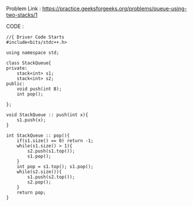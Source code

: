 Problem Link : https://practice.geeksforgeeks.org/problems/queue-using-two-stacks/1

CODE : 

```
//{ Driver Code Starts
#include<bits/stdc++.h>

using namespace std;

class StackQueue{
private:
    stack<int> s1;
    stack<int> s2;
public:
    void push(int B);
    int pop();

};

void StackQueue :: push(int x){
    s1.push(x);
}

int StackQueue :: pop(){
    if(s1.size() == 0) return -1;
    while(s1.size() > 1){
        s2.push(s1.top());
        s1.pop();
    }
    int pop = s1.top(); s1.pop();
    while(s2.size()){
        s1.push(s2.top());
        s2.pop();
    }
    return pop;
}

```